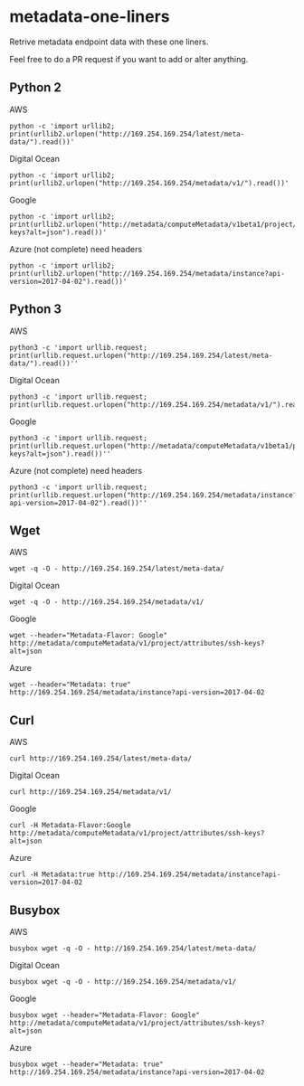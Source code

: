# metadata-one-liners

Retrive metadata endpoint data with these one liners.

Feel free to do a PR request if you want to add or alter anything.



Python 2
---

AWS

```
python -c 'import urllib2; print(urllib2.urlopen("http://169.254.169.254/latest/meta-data/").read())'
```

Digital Ocean

```
python -c 'import urllib2; print(urllib2.urlopen("http://169.254.169.254/metadata/v1/").read())'
```

Google

```
python -c 'import urllib2; print(urllib2.urlopen("http://metadata/computeMetadata/v1beta1/project/attributes/ssh-keys?alt=json").read())'
```

Azure (not complete) need headers

```
python -c 'import urllib2; print(urllib2.urlopen("http://169.254.169.254/metadata/instance?api-version=2017-04-02").read())'
```






Python 3
---

AWS

```
python3 -c 'import urllib.request; print(urllib.request.urlopen("http://169.254.169.254/latest/meta-data/").read())''
```

Digital Ocean

```
python3 -c 'import urllib.request; print(urllib.request.urlopen("http://169.254.169.254/metadata/v1/").read())''
```

Google

```
python3 -c 'import urllib.request; print(urllib.request.urlopen("http://metadata/computeMetadata/v1beta1/project/attributes/ssh-keys?alt=json").read())''
```


Azure (not complete) need headers

```
python3 -c 'import urllib.request; print(urllib.request.urlopen("http://169.254.169.254/metadata/instance?api-version=2017-04-02").read())''
```


Wget
---


AWS

```
wget -q -O - http://169.254.169.254/latest/meta-data/
```

Digital Ocean

```
wget -q -O - http://169.254.169.254/metadata/v1/
```

Google

```
wget --header="Metadata-Flavor: Google" http://metadata/computeMetadata/v1/project/attributes/ssh-keys?alt=json
```

Azure

```
wget --header="Metadata: true" http://169.254.169.254/metadata/instance?api-version=2017-04-02
```






Curl
---

AWS

```
curl http://169.254.169.254/latest/meta-data/
```

Digital Ocean

```
curl http://169.254.169.254/metadata/v1/
```

Google

```
curl -H Metadata-Flavor:Google http://metadata/computeMetadata/v1/project/attributes/ssh-keys?alt=json
```

Azure

```
curl -H Metadata:true http://169.254.169.254/metadata/instance?api-version=2017-04-02
```



Busybox
---

AWS

```
busybox wget -q -O - http://169.254.169.254/latest/meta-data/
```

Digital Ocean

```
busybox wget -q -O - http://169.254.169.254/metadata/v1/
```

Google

```
busybox wget --header="Metadata-Flavor: Google" http://metadata/computeMetadata/v1/project/attributes/ssh-keys?alt=json
```

Azure

```
busybox wget --header="Metadata: true" http://169.254.169.254/metadata/instance?api-version=2017-04-02
```





